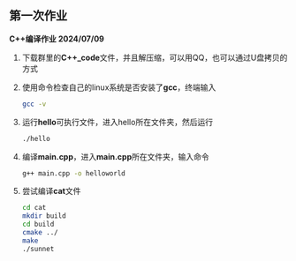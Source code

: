 ## 第一次作业

**C++编译作业 2024/07/09**

1. 下载群里的**C++_code**文件，并且解压缩，可以用QQ，也可以通过U盘拷贝的方式
2. 使用命令检查自己的linux系统是否安装了**gcc**，终端输入

    ```bash
    gcc -v
    ```

3. 运行**hello**可执行文件，进入hello所在文件夹，然后运行

    ```bash
    ./hello
    ```

4. 编译**main.cpp**，进入**main.cpp**所在文件夹，输入命令

    ```bash
    g++ main.cpp -o helloworld
    ```

5. 尝试编译**cat**文件

    ``` bash
    cd cat
    mkdir build
    cd build
    cmake ../
    make
    ./sunnet
    ```
